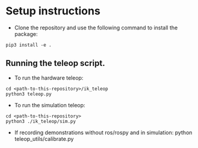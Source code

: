 # Setup instructions
- Clone the repository and use the following command to install the package:
```
pip3 install -e .
```

## Running the teleop script.
- To run the hardware teleop:
```
cd <path-to-this-repository>/ik_teleop
python3 teleop.py
```

- To run the simulation teleop:
```
cd <path-to-this-repository>
python3 ./ik_teleop/sim.py
```

- If recording demonstrations without ros/rospy and in simulation:
    python teleop_utils/calibrate.py

